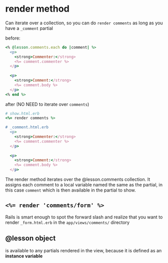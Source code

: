 # render method

Can iterate over a collection, so you can do `render comments`
as long as you have a `_comment` partial

before:
```ruby
<% @lesson.comments.each do |comment| %>
  <p>
    <strong>Commenter:</strong>
    <%= comment.commenter %>
  </p>
 
  <p>
    <strong>Comment:</strong>
    <%= comment.body %>
  </p>
<% end %>
```

after (NO NEED to iterate over `comments`)
```ruby
# show.html.erb
<%= render comments %>

# _comment.html.erb
  <p>
    <strong>Commenter:</strong>
    <%= comment.commenter %>
  </p>
 
  <p>
    <strong>Comment:</strong>
    <%= comment.body %>
  </p>
```

The render method iterates over the @lesson.comments collection.
It assigns each comment to a local variable named the same as the partial, in this case `comment` which is then available in the partial to show.

## `<%= render 'comments/form' %>`

Rails is smart enough to spot the forward slash and realize that you want to render
`_form.html.erb` in the `app/views/comments/` directory

## @lesson object

is available to any partials rendered in the view, because it is defined as an **instance variable**
